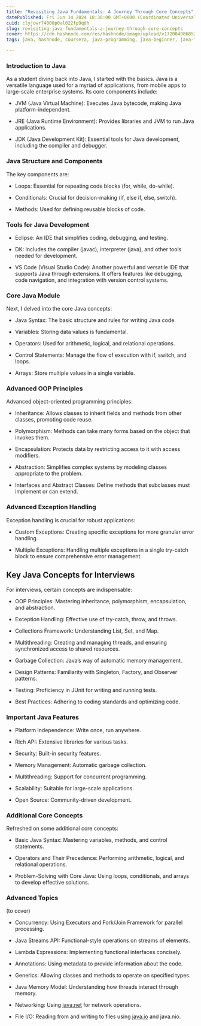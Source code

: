 ```yaml
---
title: "Revisiting Java Fundamentals: A Journey Through Core Concepts"
datePublished: Fri Jun 14 2024 18:30:00 GMT+0000 (Coordinated Universal Time)
cuid: clyjowr74000p0al022fp9qdh
slug: revisiting-java-fundamentals-a-journey-through-core-concepts
cover: https://cdn.hashnode.com/res/hashnode/image/upload/v1720849868529/bf4cf314-5ac6-4690-9d6d-1a3bf29c4dc1.png
tags: java, hashnode, coursera, java-programming, java-beginner, java-full-stack-development, java-fundamentals

---
```


### **Introduction to Java**

As a student diving back into Java, I started with the basics. Java is a versatile language used for a myriad of applications, from mobile apps to large-scale enterprise systems. Its core components include:

* JVM (Java Virtual Machine): Executes Java bytecode, making Java platform-independent.
    
* JRE (Java Runtime Environment): Provides libraries and JVM to run Java applications.
    
* JDK (Java Development Kit): Essential tools for Java development, including the compiler and debugger.
    

### Java Structure and Components

The key components are:

* Loops: Essential for repeating code blocks (for, while, do-while).
    
* Conditionals: Crucial for decision-making (if, else if, else, switch).
    
* Methods: Used for defining reusable blocks of code.
    

### Tools for Java Development

* Eclipse: An IDE that simplifies coding, debugging, and testing.
    
* DK: Includes the compiler (javac), interpreter (java), and other tools needed for development.
    
* VS Code (Visual Studio Code): Another powerful and versatile IDE that supports Java through extensions. It offers features like debugging, code navigation, and integration with version control systems.
    

### Core Java Module

Next, I delved into the core Java concepts:

* Java Syntax: The basic structure and rules for writing Java code.
    
* Variables: Storing data values is fundamental.
    
* Operators: Used for arithmetic, logical, and relational operations.
    
* Control Statements: Manage the flow of execution with if, switch, and loops.
    
* Arrays: Store multiple values in a single variable.
    

### Advanced OOP Principles

Advanced object-oriented programming principles:

* Inheritance: Allows classes to inherit fields and methods from other classes, promoting code reuse.
    
* Polymorphism: Methods can take many forms based on the object that invokes them.
    
* Encapsulation: Protects data by restricting access to it with access modifiers.
    
* Abstraction: Simplifies complex systems by modeling classes appropriate to the problem.
    
* Interfaces and Abstract Classes: Define methods that subclasses must implement or can extend.
    

### Advanced Exception Handling

Exception handling is crucial for robust applications:

* Custom Exceptions: Creating specific exceptions for more granular error handling.
    
* Multiple Exceptions: Handling multiple exceptions in a single try-catch block to ensure comprehensive error management.
    

## Key Java Concepts for Interviews

For interviews, certain concepts are indispensable:

* OOP Principles: Mastering inheritance, polymorphism, encapsulation, and abstraction.
    
* Exception Handling: Effective use of try-catch, throw, and throws.
    
* Collections Framework: Understanding List, Set, and Map.
    
* Multithreading: Creating and managing threads, and ensuring synchronized access to shared resources.
    
* Garbage Collection: Java’s way of automatic memory management.
    
* Design Patterns: Familiarity with Singleton, Factory, and Observer patterns.
    
* Testing: Proficiency in JUnit for writing and running tests.
    
* Best Practices: Adhering to coding standards and optimizing code.
    

### Important Java Features

* Platform Independence: Write once, run anywhere.
    
* Rich API: Extensive libraries for various tasks.
    
* Security: Built-in security features.
    
* Memory Management: Automatic garbage collection.
    
* Multithreading: Support for concurrent programming.
    
* Scalability: Suitable for large-scale applications.
    
* Open Source: Community-driven development.
    

### Additional Core Concepts

Refreshed on some additional core concepts:

* Basic Java Syntax: Mastering variables, methods, and control statements.
    
* Operators and Their Precedence: Performing arithmetic, logical, and relational operations.
    
* Problem-Solving with Core Java: Using loops, conditionals, and arrays to develop effective solutions.
    

### Advanced Topics

(to cover)

* Concurrency: Using Executors and Fork/Join Framework for parallel processing.
    
* Java Streams API: Functional-style operations on streams of elements.
    
* Lambda Expressions: Implementing functional interfaces concisely.
    
* Annotations: Using metadata to provide information about the code.
    
* Generics: Allowing classes and methods to operate on specified types.
    
* Java Memory Model: Understanding how threads interact through memory.
    
* Networking: Using [java.net](http://java.net) for network operations.
    
* File I/O: Reading from and writing to files using [java.io](http://java.io) and java.nio.